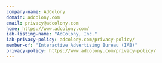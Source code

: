 ```yaml
---
company-name: AdColony
domain: adcolony.com
email: privacy@adcolony.com
home: https://www.adcolony.com/
iab-listing-name: "AdColony, Inc."
iab-privacy-policy: adcolony.com/privacy-policy/
member-of: "Interactive Advertising Bureau (IAB)"
privacy-policy: https://www.adcolony.com/privacy-policy/
---
```




